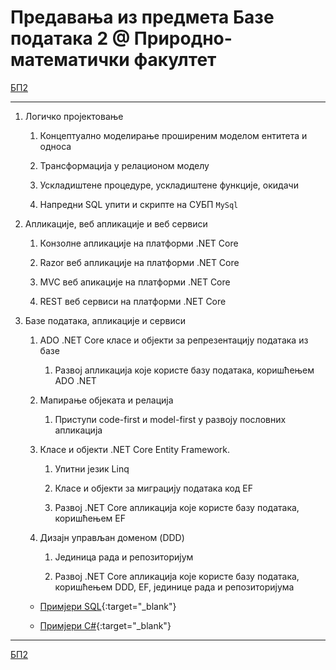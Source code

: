 # Предавања из предмета Базе података 2  @ Природно-математички факултет

[БП2](../README.md)

---

1. Логичко пројектовање

    1. Концептуално моделирање проширеним моделом ентитета и односа

    1. Трансформација у релационом моделу

    1. Ускладиштене процедуре, ускладиштене функције, окидачи

    1. Напредни SQL упити и скрипте на СУБП `MySql`

1. Апликације, веб апликације и веб сервиси

    1. Конзолне апликације на платформи .NET Core

    1. Razor веб апликације на платформи .NET Core

    1. MVC веб апикације на платформи .NET Core

    1. REST веб сервиси  на платформи .NET Core

1. Базе података, апликације и сервиси

    1. ADO .NЕТ Core класе и објекти за репрезентацију података из базе

        1. Развој апликација које користе базу података, коришћењем ADO .NЕТ

    1. Мапирање објеката и релација

        1. Приступи code-first и model-first у развоју пословних апликација

    1. Класе и објекти .NЕТ Core Entity Framework.

        1. Упитни језик Linq

        1. Класе и објекти за миграцију података код EF

        1. Развој .NET Core апликација које користе базу података, коришћењем EF

    1. Дизајн управљан доменом (DDD)

        1. Јединица рада и репозиторијум

        1. Развој .NET Core апликација које користе базу података, коришћењем DDD, EF, јединице рада и репозиторијума

    - [Примјери SQL](https://github.com/PmfBlBP2/BP2/tree/master/predavanja/primeri-SQL){:target="_blank"}

    - [Примјери C#](https://github.com/PmfBlBP2/BP2/tree/master/predavanja/primeri-dotnetcore){:target="_blank"}

---

[БП2](../README.md)
